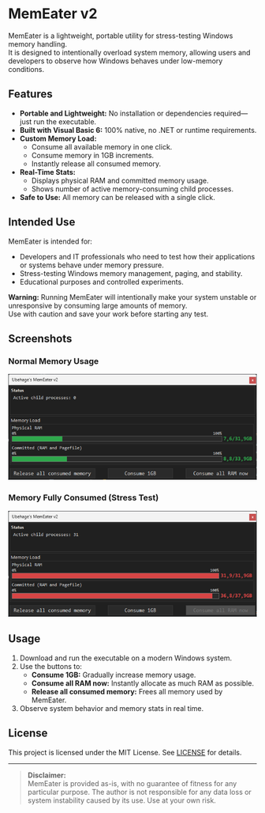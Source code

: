 # MemEater v2  

MemEater is a lightweight, portable utility for stress-testing Windows memory handling.  
It is designed to intentionally overload system memory, allowing users and developers to observe how Windows behaves under low-memory conditions.

## Features

- **Portable and Lightweight:** No installation or dependencies required—just run the executable.
- **Built with Visual Basic 6:** 100% native, no .NET or runtime requirements.
- **Custom Memory Load:** 
  - Consume all available memory in one click.
  - Consume memory in 1GB increments.
  - Instantly release all consumed memory.
- **Real-Time Stats:** 
  - Displays physical RAM and committed memory usage.
  - Shows number of active memory-consuming child processes.
- **Safe to Use:** All memory can be released with a single click.

## Intended Use

MemEater is intended for:
- Developers and IT professionals who need to test how their applications or systems behave under memory pressure.
- Stress-testing Windows memory management, paging, and stability.
- Educational purposes and controlled experiments.

**Warning:** Running MemEater will intentionally make your system unstable or unresponsive by consuming large amounts of memory.  
Use with caution and save your work before starting any test.

## Screenshots

### Normal Memory Usage
![MemEater normal memory usage](./screenshot1.png)

### Memory Fully Consumed (Stress Test)
![MemEater memory fully consumed](./screenshot2.png)

## Usage

1. Download and run the executable on a modern Windows system.
2. Use the buttons to:
    - **Consume 1GB:** Gradually increase memory usage.
    - **Consume all RAM now:** Instantly allocate as much RAM as possible.
    - **Release all consumed memory:** Frees all memory used by MemEater.
3. Observe system behavior and memory stats in real time.

## License

This project is licensed under the MIT License. See [LICENSE](LICENSE) for details.

---

> **Disclaimer:**  
> MemEater is provided as-is, with no guarantee of fitness for any particular purpose. The author is not responsible for any data loss or system instability caused by its use. Use at your own risk.
